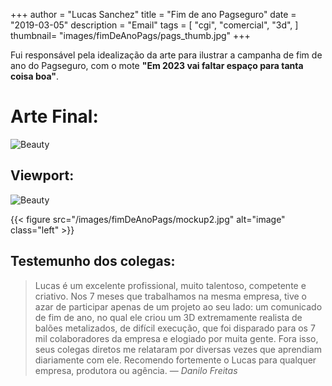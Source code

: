  +++
author = "Lucas Sanchez"
title = "Fim de ano Pagseguro"
date = "2019-03-05"
description = "Email"
tags = [
    "cgi",
    "comercial",
    "3d",
]
thumbnail= "images/fimDeAnoPags/pags_thumb.jpg"
+++

Fui responsável pela idealização da arte para ilustrar a campanha de fim de ano do Pagseguro, com o mote **"Em 2023 vai faltar espaço para tanta coisa boa"**.


# Arte Final:

![Beauty](/images/fimDeAnoPags/arte.jpg)

## Viewport:

![Beauty](/images/fimDeAnoPags/sim.GIF)

<!--{{< figure src="images/fimDeAnoPags/arte.jpg" alt="image" caption="Arte Aplicada" class="right" >}}-->

{{< figure src="/images/fimDeAnoPags/mockup2.jpg" alt="image"  class="left" >}}

## Testemunho dos colegas:

>Lucas é um excelente profissional, muito talentoso, competente e criativo. Nos 7 meses que trabalhamos na mesma empresa, tive o azar de participar apenas de um projeto ao seu lado: um comunicado de fim de ano, no qual ele criou um 3D extremamente realista de balões metalizados, de difícil execução, que foi disparado para os 7 mil colaboradores da empresa e elogiado por muita gente.
Fora isso, seus colegas diretos me relataram por diversas vezes que aprendiam diariamente com ele. Recomendo fortemente o Lucas para qualquer empresa, produtora ou agência.
— <cite> Danilo Freitas</cite>
